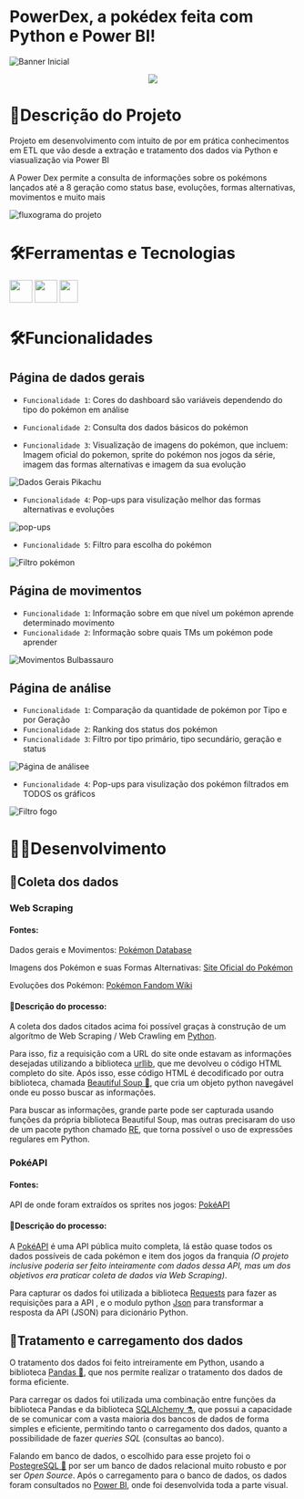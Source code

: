 # PowerDex, a pokédex feita com Python e Power BI!

![Banner Inicial](https://user-images.githubusercontent.com/110268371/183133088-8c64acf9-a406-4dfb-a80d-dea0345409be.png)

<p align="center">
<img src="http://img.shields.io/static/v1?label=STATUS&message=EM%20DESENVOLVIMENTO&color=GREEN&style=for-the-badge"/>
</p>

# 🧾Descrição do Projeto

Projeto em desenvolvimento com intuito de por em prática conhecimentos em ETL que vão desde a extração e tratamento dos dados via Python e viasualização via Power BI

A Power Dex permite a consulta de informações sobre os pokémons lançados até a 8 geração como status base, evoluções, formas alternativas, movimentos e muito mais

![fluxograma do projeto](https://user-images.githubusercontent.com/110268371/183149732-21fad29b-95c9-497d-af3d-e4aaa9733603.png)

# 🛠️Ferramentas e Tecnologias

<img src="https://cdn.jsdelivr.net/gh/devicons/devicon/icons/python/python-original.svg" width="40" height="40"/>     <img src="https://cdn.jsdelivr.net/gh/devicons/devicon/icons/postgresql/postgresql-original.svg" width="40" height="40"/> <img src="https://user-images.githubusercontent.com/110268371/183156168-290db6e2-b5a8-40b7-bf72-fdde1d78c0b2.png" width="32" height="40"/>

# 🛠️Funcionalidades

## Página de dados gerais 

- `Funcionalidade 1`: Cores do dashboard são variáveis dependendo do tipo do pokémon em análise

- `Funcionalidade 2`: Consulta dos dados básicos do pokémon

- `Funcionalidade 3`: Visualização de imagens do pokémon, que incluem: Imagem oficial do pokemon, sprite do pokémon nos jogos da série, imagem das formas alternativas e imagem da sua evolução

![Dados Gerais Pikachu](https://user-images.githubusercontent.com/110268371/183152160-ee0246f8-b187-42f3-892a-344d3d71b40b.png) 

- `Funcionalidade 4`: Pop-ups para visulização melhor das formas alternativas e evoluções

![pop-ups](https://user-images.githubusercontent.com/110268371/183159484-23f105af-b1b1-4e76-b4f7-a9067512e886.png)

- `Funcionalidade 5`: Filtro para escolha do pokémon

![Filtro pokémon](https://user-images.githubusercontent.com/110268371/183152505-178fbb82-9782-46b9-88d7-62bf092a4819.png)

## Página de movimentos

- `Funcionalidade 1`: Informação sobre em que nível um pokémon aprende determinado movimento
- `Funcionalidade 2`: Informação sobre quais TMs um pokémon pode aprender

![Movimentos Bulbassauro](https://user-images.githubusercontent.com/110268371/183154031-5b3419ed-97fc-4bf1-ae00-3ed6a1dff66a.png)

## Página de análise

- `Funcionalidade 1`: Comparação da quantidade de pokémon por Tipo e por Geração
- `Funcionalidade 2`: Ranking dos status dos pokémon
- `Funcionalidade 3`: Filtro por tipo primário, tipo secundário, geração e status

![Página de análisee](https://user-images.githubusercontent.com/110268371/183156795-83394e48-5282-46ab-b770-534b0e00569b.png)

- `Funcionalidade 4`: Pop-ups para visulização dos pokémon filtrados em TODOS os gráficos

![Filtro fogo](https://user-images.githubusercontent.com/110268371/183158362-e9853854-106d-4d7e-b875-4b69bbce23f3.png)

# 👷‍♂️Desenvolvimento

## 🥄Coleta dos dados



### Web Scraping

#### Fontes:
<p>Dados gerais e Movimentos: <a href="https://pokemondb.net/" target="_blank">Pokémon Database</a></p>
<p>Imagens dos Pokémon e suas Formas Alternativas: <a href="https://www.pokemon.com/br/" target="_blank">Site Oficial do Pokémon</a></p>
<p>Evoluções dos Pokémon: <a href="https://pokemon.fandom.com/wiki/Pok%C3%A9mon_Wiki" target="_blank">Pokémon Fandom Wiki</a></p>


#### 🧾Descrição do processo:
A coleta dos dados citados acima foi possível graças à construção de um algorítmo de Web Scraping / Web Crawling em <a href="https://www.python.org/" target="_blank">Python</a>.

Para isso, fiz a requisição com a URL do site onde estavam as informações desejadas utilizando a biblioteca <a href="https://docs.python.org/3/library/urllib.html" target="_blank">urllib</a>, que me devolveu o código HTML completo do site. Após isso, esse código HTML é decodificado por outra biblioteca, chamada <a href="https://beautiful-soup-4.readthedocs.io/en/latest/#" target="_blank">Beautiful Soup 🍲</a>, que cria um objeto python navegável onde eu posso buscar as informações.

Para buscar as informações, grande parte pode ser capturada usando funções da própria biblioteca Beautiful Soup, mas outras precisaram do uso de um pacote python chamado <a href="https://docs.python.org/3/library/re.html" target="_blank">RE</a>, que torna possível o uso de expressões regulares em Python.




### PokéAPI

#### Fontes:
<p>API de onde foram extraídos os sprites nos jogos: <a href="https://pokeapi.co/" target="_blank">PokéAPI</a></p>


#### 🧾Descrição do processo:
A <a href="https://pokeapi.co/" target="_blank">PokéAPI</a> é uma API pública muito completa, lá estão quase todos os dados possíveis de cada pokémon e item dos jogos da franquia  <i>(O projeto inclusive poderia ser feito inteiramente com dados dessa API, mas um dos objetivos era praticar coleta de dados via Web Scraping)</i>.

Para capturar os dados foi utilizada a biblioteca <a href="https://pypi.org/project/requests/" target="_blank">Requests</a> para fazer as requisições para a API , e o modulo python <a href="https://docs.python.org/3/library/json.html" target="_blank">Json</a> para transformar a resposta da API (JSON) para dicionário Python.


## 🥣Tratamento e carregamento dos dados

O tratamento dos dados foi feito intreiramente em Python, usando a biblioteca <a href="https://pandas.pydata.org/docs/" target="_blank">Pandas 🐼</a>, que nos permite realizar o tratamento dos dados de forma eficiente.

Para carregar os dados foi utilizada uma combinação entre funções da biblioteca Pandas e da biblioteca <a href="https://www.sqlalchemy.org/" target="_blank">SQLAlchemy ⚗️</a>, que possui a capacidade de se comunicar com a vasta maioria dos bancos de dados de forma simples e eficiente, permitindo tanto o carregamento dos dados, quanto a possibilidade de fazer <i>queries SQL</i> (consultas ao banco).

Falando em banco de dados, o escolhido para esse projeto foi o <a href="https://www.postgresql.org/" target="_blank">PostegreSQL 🐘</a> por ser um banco de dados relacional muito robusto e por ser <i>Open Source</i>. Após o carregamento para o banco de dados, os dados foram consultados no <a href="https://powerbi.microsoft.com/pt-br/" target="_blank">Power BI</a>, onde foi desenvolvida toda a parte visual.




